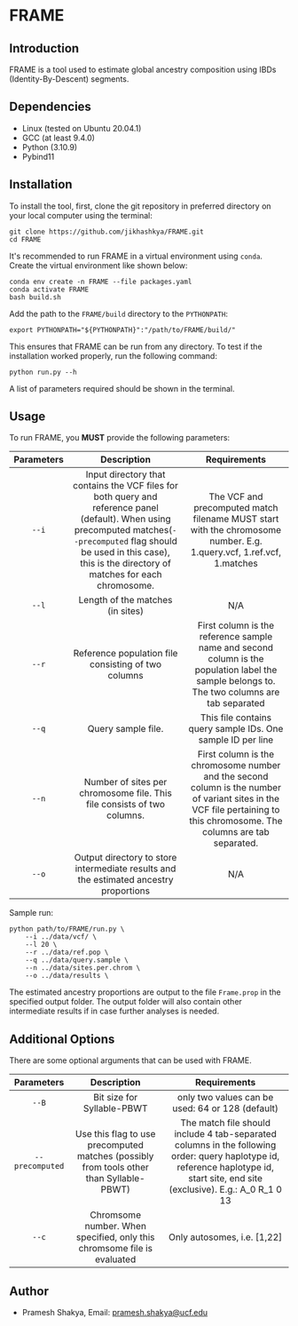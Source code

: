 # FRAME #

## Introduction
FRAME is a tool used to estimate global ancestry composition using IBDs (Identity-By-Descent) segments. 

## Dependencies
- Linux (tested on Ubuntu 20.04.1)
- GCC (at least 9.4.0)
- Python (3.10.9) 
- Pybind11 

## Installation ##

To install the tool, first, clone the git repository in preferred directory on your local computer using the terminal:

```
git clone https://github.com/jikhashkya/FRAME.git
cd FRAME
```

It's recommended to run FRAME in a virtual environment using `conda`. Create the virtual environment
like shown below:

```
conda env create -n FRAME --file packages.yaml
conda activate FRAME
bash build.sh
```

Add the path to the `FRAME/build` directory to the `PYTHONPATH`:

```
export PYTHONPATH="${PYTHONPATH}":"/path/to/FRAME/build/"
```

This ensures that FRAME can be run from any directory.
To test if the installation worked properly, run the following command:

```
python run.py --h
```
A list of parameters required should be shown in the terminal.

## Usage ##
To run FRAME, you **MUST** provide the following parameters:

|Parameters | Description | Requirements |
|:---:|:---:| :---:|
|`--i` | Input directory that contains the VCF files for both query and reference panel (default). When using precomputed matches(`--precomputed` flag should be used in this case), this is the directory of matches for each chromosome. | The VCF and precomputed match filename MUST start with the chromosome number. E.g. 1.query.vcf, 1.ref.vcf, 1.matches|
|`--l` | Length of the matches (in sites)| N/A |
|`--r` | Reference population file consisting of two columns| First column is the reference sample name and second column is the population label the sample belongs to. The two columns are tab separated|
|`--q` | Query sample file. | This file contains query sample IDs. One sample ID per line |
|`--n` | Number of sites per chromosome file. This file consists of two columns. | First column is the chromosome number and the second column is the number of variant sites in the VCF file pertaining to this chromosome. The columns are tab separated. |
|`--o` | Output directory to store intermediate results and the estimated ancestry proportions| N/A |

Sample run:
```
python path/to/FRAME/run.py \
    --i ../data/vcf/ \
    --l 20 \
    --r ../data/ref.pop \
    --q ../data/query.sample \
    --n ../data/sites.per.chrom \
    --o ../data/results \
```

The estimated ancestry proportions are output to the file `Frame.prop` in the specified output folder. The output folder will also contain other intermediate results if in case further analyses is needed.

## Additional Options ##
There are some optional arguments that can be used with FRAME.

|Parameters | Description | Requirements |
|:---:|:---:| :---:|
|`--B` | Bit size for Syllable-PBWT | only two values can be used: 64 or 128 (default) |
|`--precomputed` | Use this flag to use precomputed matches (possibly from tools other than Syllable-PBWT) | The match file should include 4 tab-separated columns in the following order: query haplotype id, reference haplotype id, start site, end site (exclusive). E.g.: A_0    R_1 0   13 | 
|`--c` | Chromsome number. When specified, only this chromsome file is evaluated | Only autosomes, i.e. [1,22] |


## Author ##
- Pramesh Shakya, Email: pramesh.shakya@ucf.edu

